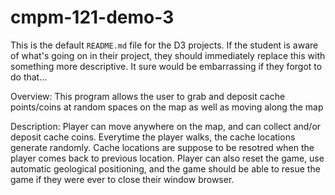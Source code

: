 # cmpm-121-demo-3

This is the default `README.md` file for the D3 projects. If the student is
aware of what's going on in their project, they should immediately replace this
with something more descriptive. It sure would be embarrassing if they forgot to
do that...

Overview:
This program allows the user to grab and deposit cache points/coins at random spaces on the map as well as moving along the map

Description:
Player can move anywhere on the map, and can collect and/or deposit cache coins. Everytime the player walks, the cache locations generate randomly. Cache locations are suppose to be resotred when the player comes back to previous location. Player can also reset the game, use automatic geological positioning, and the game should be able to resue the game if they were ever to close their window browser.